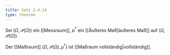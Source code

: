 ```yaml
---
title: Satz 2.4.14
type: theorem
---
```


Sei $(\Omega, \mathcal{P}(\Omega))$ ein [[Messraum]], $\mu^*$ ein [[Äußeres Maß|äußeres Maß]] auf $(\Omega, \mathcal{P}(\Omega))$.

Der [[Maßraum]] $(\Omega, \mathcal{P}(\Omega), \mu^*)$ ist [[Maßraum vollständig|vollständig]].